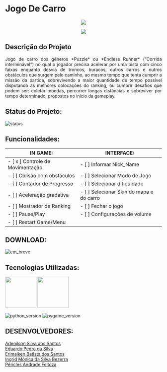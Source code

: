 # **Jogo De Carro**

<p align="center">
<img src="https://img.shields.io/badge/Versão-b%201.0-blue">
</p>

<p align="center">
<img src="https://github.com/periclesanfe/jogo_de_carro/blob/sprint-0/sprites/icon.png">
</p>

## Descrição do Projeto

<p align="justify">Jogo de carro dos gêneros *Puzzle* ou *Endless Runner* (“Corrida interminável”) no qual o jogador precisa acelerar por uma pista com cinco faixas enquanto desvia de troncos, buracos, outros carros e outros obstáculos que surgem pelo caminho, ao mesmo tempo que tenta cumprir a missão da partida, sobrevivendo a maior quantidade de tempo possível disputando as melhores colocações do ranking, ou cumprir desafios que podem ser: coletar moedas, percorrer longas distâncias e sobreviver por tempo determinado, propostos no início da gameplay.</p>

## Status do Projeto:
![status](https://img.shields.io/badge/-PRIMEIRA_SEMANA_FINALIZADA-brightgreen)

## Funcionalidades:

| **IN GAME:**                   | **INTERFACE:**                           |
|--------------------------------|------------------------------------------|
| - [ x ] Controle de Movimentação | - [ ] Informar Nick_Name                 |
| - [ ] Colisão com obstáculos   | - [ ] Selecionar Modo de Jogo            |
| - [ ] Contador de Progresso    | - [ ] Selecionar dificuldade             |
| - [ ] Aceleração gradativa     | - [ ] Selecionar Skin do mapa e do carro |
| - [ ] Mostrador de Ranking     | - [ ] Fechar o jogo                      |
| - [ ] Pause/Play               | - [ ] Configurações de volume            |
| - [ ] Restart Game/Menu        |                                          |

## DOWNLOAD:
![em_breve](https://img.shields.io/badge/-Em%20Breve-red)

## Tecnologias Utilizadas:   

<p>
<img src="https://cdn.jsdelivr.net/gh/devicons/devicon/icons/python/python-original.svg" height="100" width="100">
<img src="https://www.pygame.org/ftp/pygame-head-party.png" height="100" width="100"><br>
</p>

![python_version](https://img.shields.io/badge/Python-3.10.8-blue)
![pygame_version](https://img.shields.io/badge/Pygame-2.1.2-orange)<br>

## **DESENVOLVEDORES:**
[Adenilson Silva dos Santos](https://github.com/adenilson666)<br>
[Eduardo Pedro da Silva](https://github.com/eduardopedro2)<br>
[Erimaiken Batista dos Santos](https://github.com/M4iKen)<br>
[Ingrid Mônica da Silva Bezerra](https://github.com/ingridmonica)<br>
[Péricles Andrade Feitoza](https://github.com/periclesanfe)<br>
